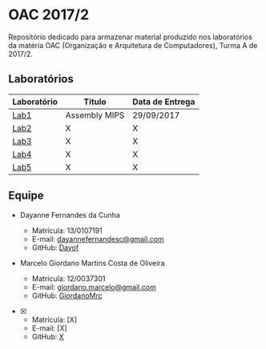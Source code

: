 # OAC 2017/2

Repositório dedicado para armazenar material produzido nos laboratórios da matéria OAC (Organização e Arquitetura de Computadores), Turma A de 2017/2.

## Laboratórios

| Laboratório  | Título        | Data de Entrega |
| ------------ | ------------- | --------------- |
| [Lab1](Lab1) | Assembly MIPS | 29/09/2017      |
| [Lab2](Lab2) | X             | X               |
| [Lab3](Lab3) | X             | X               |
| [Lab4](Lab4) | X             | X               |
| [Lab5](Lab5) | X             | X               |

## Equipe

- Dayanne Fernandes da Cunha
  - Matrícula: 13/0107191
  - E-mail: dayannefernandesc@gmail.com
  - GitHub: [Dayof](https://github.com/Dayof)

- Marcelo Giordano Martins Costa de Oliveira
  - Matrícula: 12/0037301
  - E-mail: giordano.marcelo@gmail.com
  - GitHub: [GiordanoMrc](https://github.com/GiordanoMrc)

- [X]
  - Matrícula: [X]
  - E-mail: [X]
  - GitHub: [X](https://github.com/[X])
